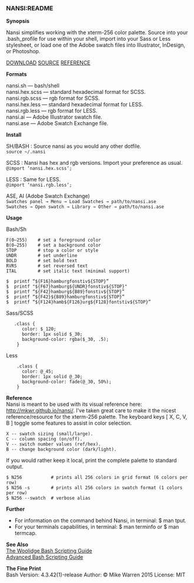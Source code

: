 ### NANSI:README

**Synopsis**  

Nansi simplifies working with the xterm-256 color palette. Source into your .bash_profile for use within your shell, import into your Sass or Less stylesheet, or load one of the Adobe swatch files into Illustrator, InDesign, or Photoshop.

[DOWNLOAD](https://github.com/mkwr/nansi/archive/gh-pages.zip)
[SOURCE](https://github.com/mkwr/nansi)
[REFERENCE](https://git.io/nansi)

**Formats**  

  nansi.sh — bash/shell  
  nansi.hex.scss — standard hexadecimal format for SCSS.  
  nansi.rgb.scss — rgb format for SCSS.  
  nansi.hex.less — standard hexadecimal format for LESS.  
  nansi.rgb.less — rgb format for LESS.  
  nansi.ai — Adobe Illustrator swatch file.  
  nansi.ase — Adobe Swatch Exchange file.  

**Install**  

  SH/BASH : Source nansi as you would any other dotfile.  
   `source ~/.nansi`

  SCSS : Nansi has hex and rgb versions. Import your preference as usual.  
    `@import ‘nansi.hex.scss‘;`

  LESS : Same for LESS.  
    `@import ‘nansi.rgb.less‘;`

  ASE, AI (Adobe Swatch Exchange)  
    `Swatches panel → Menu → Load Swatches → path/to/nansi.ase`  
    `Swatches → Open swatch → Library → Other → path/to/nansi.ase`

**Usage**

Bash/Sh
```
F(0–255)    # set a foreground color  
B(0–255)    # set a background color  
STOP        # stop a color or style  
UNDR        # set underline  
BOLD        # set bold text  
RVRS        # set reversed text  
ITAL        # set italic text (minimal support)  

$  printf “${F16}hamburgfonstiv${STOP}”
$  printf "${F67}hamburg${UNDR}fonstiv${STOP}"
$  printf “${F42}hamburg${B89}fonstiv${STOP}”
$  printf “${F42}${B89}hamburgfonstiv${STOP}”
$  printf “${F124}hamb${F126}urg${F128}fontstiv${STOP}”
```

Sass/SCSS
```
   .class {
      color: $_120;
      border: 1px solid $_30;
      background-color: rgba($_30, .5);
    }
```

Less
```
    .class {
      color: @_45;
      border: 1px solid @_30;
      background-color: fade(@_30, 50%);
    }
```

**Reference**  
  Nansi is meant to be used with its visual reference here: http://mkwr.github.io/nansi/.
  I’ve taken great care to make it the nicest reference/resource for the xterm-256 palette.
  The keyboard keys [ X, C, V, B ] toggle some features to assist in color selection.

    X -- swatch sizing (small/large).  
    C -- column spacing (on/off).  
    V -- switch number values (ref/hex).  
    B -- change background color (dark/light).  

  If you would rather keep it local, print the complete palette to standard output.

    $ N256           # prints all 256 colors in grid format (6 colors per row)  
    $ N256 -s        # prints all 256 colors in swatch format (1 colors per row)  
    $ N256 --swatch  # verbose alias  

**Further**  
  + For information on the command behind Nansi, in terminal: $ man tput.
  + For your terminals capabilities, in terminal: $ man terminfo or $ man termcap.

**See Also**  
  [The Woolidge Bash Scripting Guide](http://mywiki.wooledge.org/BashGuide)  
  [Advanced Bash Scripting Guide](http://www.tldp.org/LDP/abs/html/abs-guide.html)  

**The Fine Print**  
  Bash Version: 4.3.42(1)-release
  Author: © Mike Warren 2015
  License: MIT
